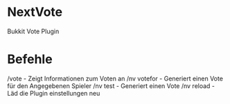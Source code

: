 NextVote
=======

Bukkit Vote Plugin

Befehle
=======

/vote - Zeigt Informationen zum Voten an
/nv votefor <spieler> - Generiert einen Vote für den Angegebenen Spieler
/nv test - Generiert einen Vote
/nv reload - Läd die Plugin einstellungen neu
